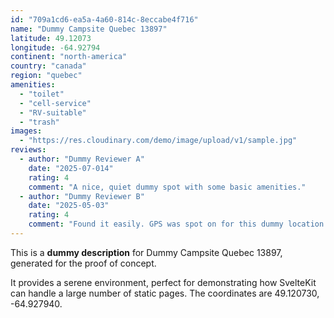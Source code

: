 ```yaml
---
id: "709a1cd6-ea5a-4a60-814c-8eccabe4f716"
name: "Dummy Campsite Quebec 13897"
latitude: 49.12073
longitude: -64.92794
continent: "north-america"
country: "canada"
region: "quebec"
amenities:
  - "toilet"
  - "cell-service"
  - "RV-suitable"
  - "trash"
images:
  - "https://res.cloudinary.com/demo/image/upload/v1/sample.jpg"
reviews:
  - author: "Dummy Reviewer A"
    date: "2025-07-014"
    rating: 4
    comment: "A nice, quiet dummy spot with some basic amenities."
  - author: "Dummy Reviewer B"
    date: "2025-05-03"
    rating: 4
    comment: "Found it easily. GPS was spot on for this dummy location."
---
```


This is a **dummy description** for Dummy Campsite Quebec 13897, generated for the proof of concept.

It provides a serene environment, perfect for demonstrating how SvelteKit can handle a large number of static pages. The coordinates are 49.120730, -64.927940.
